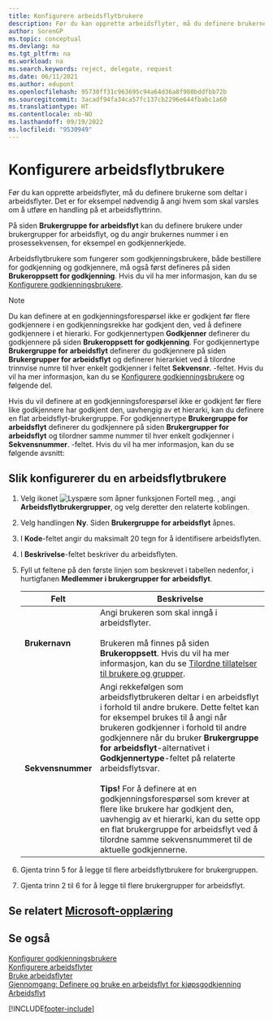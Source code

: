 ```yaml
---
title: Konfigurere arbeidsflytbrukere
description: Før du kan opprette arbeidsflyter, må du definere brukerne som deltar i dem på siden Arbeidsflytbrukergruppe.
author: SorenGP
ms.topic: conceptual
ms.devlang: na
ms.tgt_pltfrm: na
ms.workload: na
ms.search.keywords: reject, delegate, request
ms.date: 06/11/2021
ms.author: edupont
ms.openlocfilehash: 95730ff31c963695c94a64d36a8f980bddfbb72b
ms.sourcegitcommit: 3acadf94fa34ca57fc137cb2296e644fbabc1a60
ms.translationtype: HT
ms.contentlocale: nb-NO
ms.lasthandoff: 09/19/2022
ms.locfileid: "9530949"
---
```

# <a name="set-up-workflow-users"></a>Konfigurere arbeidsflytbrukere

Før du kan opprette arbeidsflyter, må du definere brukerne som deltar i arbeidsflyter. Det er for eksempel nødvendig å angi hvem som skal varsles om å utføre en handling på et arbeidsflyttrinn.  

På siden **Brukergruppe for arbeidsflyt** kan du definere brukere under brukergrupper for arbeidsflyt, og du angir brukernes nummer i en prosessekvensen, for eksempel en godkjennerkjede.  

Arbeidsflytbrukere som fungerer som godkjenningsbrukere, både bestillere for godkjenning og godkjennere, må også først defineres på siden **Brukeroppsett for godkjenning**. Hvis du vil ha mer informasjon, kan du se [Konfigurere godkjenningsbrukere](across-how-to-set-up-approval-users.md).  

> [!NOTE]  
> Du kan definere at en godkjenningsforespørsel ikke er godkjent før flere godkjennere i en godkjenningsrekke har godkjent den, ved å definere godkjennere i et hierarki. For godkjennertypen **Godkjenner** definerer du godkjennere på siden **Brukeroppsett for godkjenning**. For godkjennertype **Brukergruppe for arbeidsflyt** definerer du godkjennere på siden **Brukergrupper for arbeidsflyt** og definerer hierarkiet ved å tilordne trinnvise numre til hver enkelt godkjenner i feltet **Sekvensnr.** -feltet. Hvis du vil ha mer informasjon, kan du se [Konfigurere godkjenningsbrukere](across-how-to-set-up-approval-users.md) og følgende del.  
>
> Hvis du vil definere at en godkjenningsforespørsel ikke er godkjent før flere like godkjennere har godkjent den, uavhengig av et hierarki, kan du definere en flat arbeidsflyt-brukergruppe. For godkjennertype **Brukergruppe for arbeidsflyt** definerer du godkjennere på siden **Brukergrupper for arbeidsflyt** og tilordner samme nummer til hver enkelt godkjenner i **Sekvensnummer**. -feltet. Hvis du vil ha mer informasjon, kan du se følgende avsnitt:  

## <a name="to-set-up-a-workflow-user"></a>Slik konfigurerer du en arbeidsflytbrukere

1. Velg ikonet ![Lyspære som åpner funksjonen Fortell meg.](media/ui-search/search_small.png "Fortell hva du vil gjøre") , angi **Arbeidsflytbrukergrupper**, og velg deretter den relaterte koblingen.  
2. Velg handlingen **Ny**. Siden **Brukergruppe for arbeidsflyt** åpnes.  
3. I **Kode**-feltet angir du maksimalt 20 tegn for å identifisere arbeidsflyten.  
4. I **Beskrivelse**-feltet beskriver du arbeidsflyten.  
5. Fyll ut feltene på den første linjen som beskrevet i tabellen nedenfor, i hurtigfanen **Medlemmer i brukergrupper for arbeidsflyt**.  

    |Felt|Beskrivelse|  
    |---------------------------------|---------------------------------------|  
    |**Brukernavn**|Angi brukeren som skal inngå i arbeidsflyter.<br /><br /> Brukeren må finnes på siden **Brukeroppsett**. Hvis du vil ha mer informasjon, kan du se [Tilordne tillatelser til brukere og grupper](ui-define-granular-permissions.md).|  
    |**Sekvensnummer**|Angi rekkefølgen som arbeidsflytbrukeren deltar i en arbeidsflyt i forhold til andre brukere. Dette feltet kan for eksempel brukes til å angi når brukeren godkjenner i forhold til andre godkjennere når du bruker **Brukergruppe for arbeidsflyt**-alternativet i **Godkjennertype**-feltet på relaterte arbeidsflytsvar.<br /><br /> **Tips!** For å definere at en godkjenningsforespørsel som krever at flere like brukere har godkjent den, uavhengig av et hierarki, kan du sette opp en flat brukergruppe for arbeidsflyt ved å tilordne samme sekvensnummeret til de aktuelle godkjennerne.|  
6. Gjenta trinn 5 for å legge til flere arbeidsflytbrukere for brukergruppen.  
7. Gjenta trinn 2 til 6 for å legge til flere brukergrupper for arbeidsflyt.  

## <a name="see-related-microsoft-training"></a>Se relatert [Microsoft-opplæring](/training/modules/create-workflows/)

## <a name="see-also"></a>Se også

[Konfigurer godkjenningsbrukere](across-how-to-set-up-approval-users.md)  
[Konfigurere arbeidsflyter](across-set-up-workflows.md)  
[Bruke arbeidsflyter](across-use-workflows.md)  
[Gjennomgang: Definere og bruke en arbeidsflyt for kjøpsgodkjenning](walkthrough-setting-up-and-using-a-purchase-approval-workflow.md)  
[Arbeidsflyt](across-workflow.md)  


[!INCLUDE[footer-include](includes/footer-banner.md)]
